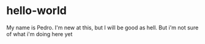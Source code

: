 # hello-world

My name is Pedro. I'm new at this, but I will be good as hell. 
But i'm not sure of what i'm doing here yet
